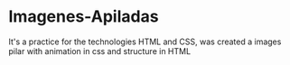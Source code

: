 # Imagenes-Apiladas
It's a practice for the technologies HTML and CSS, was created a images pilar with animation in css and structure in HTML
